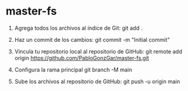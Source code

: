 # master-fs


1. Agrega todos los archivos al índice de Git:
  git add .

2. Haz un commit de los cambios:
  git commit -m "Initial commit"

3. Vincula tu repositorio local al repositorio de GitHub:
  git remote add origin https://github.com/PabloGonzGar/master-fs.git

4. Configura la rama principal
  git branch -M main

5. Sube los archivos al repositorio de GitHub:
  git push -u origin main
